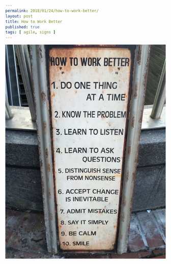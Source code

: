 ```yaml
---
permalink: 2018/01/24/how-to-work-better/
layout: post
title: How to Work Better
published: true
tags: [ agile, signs ]
---
```


![sign](/img/posts/how-to-work-better/how-to-work-better.webp)

